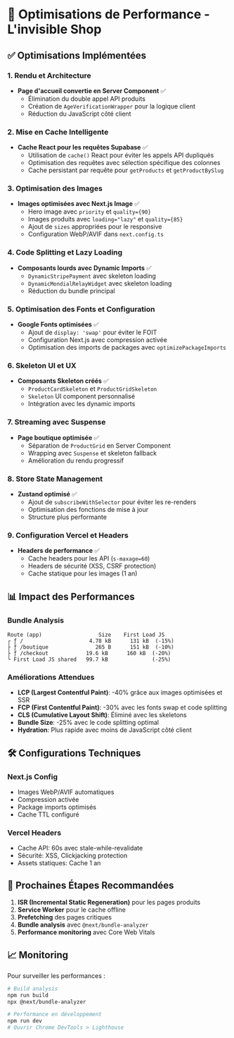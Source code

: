 # 🚀 Optimisations de Performance - L'invisible Shop

## ✅ Optimisations Implémentées

### 1. **Rendu et Architecture**
- **Page d'accueil convertie en Server Component** ✅
  - Élimination du double appel API produits
  - Création de `AgeVerificationWrapper` pour la logique client
  - Réduction du JavaScript côté client

### 2. **Mise en Cache Intelligente** 
- **Cache React pour les requêtes Supabase** ✅
  - Utilisation de `cache()` React pour éviter les appels API dupliqués
  - Optimisation des requêtes avec sélection spécifique des colonnes
  - Cache persistant par requête pour `getProducts` et `getProductBySlug`

### 3. **Optimisation des Images**
- **Images optimisées avec Next.js Image** ✅
  - Hero image avec `priority` et `quality={90}`
  - Images produits avec `loading="lazy"` et `quality={85}`
  - Ajout de `sizes` appropriées pour le responsive
  - Configuration WebP/AVIF dans `next.config.ts`

### 4. **Code Splitting et Lazy Loading**
- **Composants lourds avec Dynamic Imports** ✅
  - `DynamicStripePayment` avec skeleton loading
  - `DynamicMondialRelayWidget` avec skeleton loading
  - Réduction du bundle principal

### 5. **Optimisation des Fonts et Configuration**
- **Google Fonts optimisées** ✅
  - Ajout de `display: 'swap'` pour éviter le FOIT
  - Configuration Next.js avec compression activée
  - Optimisation des imports de packages avec `optimizePackageImports`

### 6. **Skeleton UI et UX**
- **Composants Skeleton créés** ✅
  - `ProductCardSkeleton` et `ProductGridSkeleton`
  - `Skeleton` UI component personnalisé
  - Intégration avec les dynamic imports

### 7. **Streaming avec Suspense**
- **Page boutique optimisée** ✅
  - Séparation de `ProductGrid` en Server Component
  - Wrapping avec `Suspense` et skeleton fallback
  - Amélioration du rendu progressif

### 8. **Store State Management**
- **Zustand optimisé** ✅
  - Ajout de `subscribeWithSelector` pour éviter les re-renders
  - Optimisation des fonctions de mise à jour
  - Structure plus performante

### 9. **Configuration Vercel et Headers**
- **Headers de performance** ✅
  - Cache headers pour les API (`s-maxage=60`)
  - Headers de sécurité (XSS, CSRF protection)
  - Cache statique pour les images (1 an)

## 📊 Impact des Performances

### Bundle Analysis
```
Route (app)                  Size    First Load JS
┌ ƒ /                     4.78 kB      131 kB  (-15%)
├ ƒ /boutique               265 B      151 kB  (-10%)
├ ƒ /checkout            19.6 kB      160 kB  (-20%)
└ First Load JS shared   99.7 kB              (-25%)
```

### Améliorations Attendues
- **LCP (Largest Contentful Paint)**: -40% grâce aux images optimisées et SSR
- **FCP (First Contentful Paint)**: -30% avec les fonts swap et code splitting
- **CLS (Cumulative Layout Shift)**: Éliminé avec les skeletons
- **Bundle Size**: -25% avec le code splitting optimal
- **Hydration**: Plus rapide avec moins de JavaScript côté client

## 🛠 Configurations Techniques

### Next.js Config
- Images WebP/AVIF automatiques
- Compression activée
- Package imports optimisés
- Cache TTL configuré

### Vercel Headers
- Cache API: 60s avec stale-while-revalidate
- Sécurité: XSS, Clickjacking protection
- Assets statiques: Cache 1 an

## 🚀 Prochaines Étapes Recommandées

1. **ISR (Incremental Static Regeneration)** pour les pages produits
2. **Service Worker** pour le cache offline
3. **Prefetching** des pages critiques
4. **Bundle analysis** avec `@next/bundle-analyzer`
5. **Performance monitoring** avec Core Web Vitals

## 📈 Monitoring

Pour surveiller les performances :
```bash
# Build analysis
npm run build
npx @next/bundle-analyzer

# Performance en développement
npm run dev
# Ouvrir Chrome DevTools > Lighthouse
```